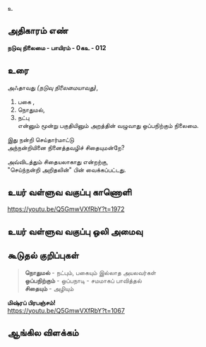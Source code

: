 உ


## அதிகாரம் எண்

**நடுவு நிலைமை  - பாயிரம் - 0கஉ - 012**

## உரை

அஃதாவது _(நடுவு நிலைமையாவது)_,  
1. பகை ,
2. நொதுமல்,
3. நட்பு  
என்னும் மூன்று பகுதியினும் அறத்தின் வழுவாது ஒப்பநிற்கும் நிலைமை.  

இது நன்றி செய்தார்மாட்டு  
அந்நன்றியினை நினைத்தவழிச் சிதையுமன்றே?  

அவ்விடத்தும் சிதையலாகாது என்றற்கு,  
"செய்ந்நன்றி அறிதலின்" பின் வைக்கப்பட்டது.

## உயர் வள்ளுவ வகுப்பு காணொளி

https://youtu.be/Q5GmwVXfRbY?t=1972

## உயர் வள்ளுவ வகுப்பு ஒலி அமைவு 


## கூடுதல் குறிப்புகள்

>**நொதுமல்** - நட்பும், பகையும் இல்லாத அயலவர்கள்  
>**ஒப்பநிற்கும்** - ஒப்பநாடி - சமமாகப் பாவித்தல்  
>**சிதையும்** - அழியும் 

**மிஷ்ரப் பிரபஞ்சம்!**  
https://youtu.be/Q5GmwVXfRbY?t=1067 

## ஆங்கில விளக்கம்

